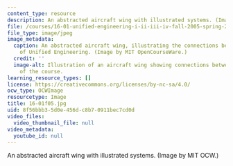 ```yaml
---
content_type: resource
description: An abstracted aircraft wing with illustrated systems. (Image by MIT OCW.)
file: /courses/16-01-unified-engineering-i-ii-iii-iv-fall-2005-spring-2006/8f56bbb35d0e456dc8b70911bec7cd0d_16-01f05.jpg
file_type: image/jpeg
image_metadata:
  caption: An abstracted aircraft wing, illustrating the connections between the disciplines
    of Unified Engineering. (Image by MIT OpenCourseWare.)
  credit: ''
  image-alt: Illustration of an aircraft wing showing connections between the disciplines
    of the course.
learning_resource_types: []
license: https://creativecommons.org/licenses/by-nc-sa/4.0/
ocw_type: OCWImage
resourcetype: Image
title: 16-01f05.jpg
uid: 8f56bbb3-5d0e-456d-c8b7-0911bec7cd0d
video_files:
  video_thumbnail_file: null
video_metadata:
  youtube_id: null
---
```

An abstracted aircraft wing with illustrated systems. (Image by MIT OCW.)